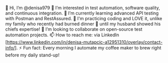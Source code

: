 👋 Hi, I’m @denisa979
🌻 I’m interested in test automation, software quality, and continuous integration.
🌱 I’m currently learning advanced API testing with Postman and RestAssured.
🦋 I'm practicing coding and LOVE it, unlike my family who recently had burned dinner 🙈 until my husband showed his chiefs expertise!
💞️ I’m looking to collaborate on open-source test automation projects.
📫 How to reach me: via LinkedIn [https://www.linkedin.com/in/denisa-mutapcic-a12951310/overlay/contact-info/].
⚡ Fun fact: Every morning I automate my coffee maker to brew right before my daily stand-up!

<!---
denisa979/denisa979 is a ✨ special ✨ repository because its `README.md` (this file) appears on your GitHub profile.
You can click the Preview link to take a look at your changes.
--->
